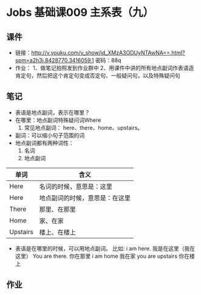 # Jobs 基础课009 主系表（九）
## 课件
- 链接：http://v.youku.com/v_show/id_XMzA3ODUyNTAwNA==.html?spm=a2h3j.8428770.3416059.1
密码：88q
- 作业：
1、做笔记拍照发到作业群中
2、用课件中讲的所有地点副词作表语造肯定句，然后把这个肯定句变成否定句、一般疑问句，以及特殊疑问句

## 笔记
- 表语是地点副词，表示在哪里？
- 在哪里：地点副词特殊疑问词Where
	1. 常见地点副词： here、there、home、upstairs。
- 副词：可以缩小句子范围的词
- 地点副词都有两种词性：
    1. 名词
    2. 地点副词

单词 | 含义
---|---
Here  | 名词的时候，意思是：这里
Here  | 地点副词的时候，意思是：在这里
There | 那里、在那里
Home  | 家、在家
Upstairs|  楼上、在楼上

- 表语是在哪里的时候，可以用地点副词。
比如: i am here. 我是在这里（我在这里）
You are there. 你在那里
i am home 我在家
you are upstairs 你在楼上

## 作业